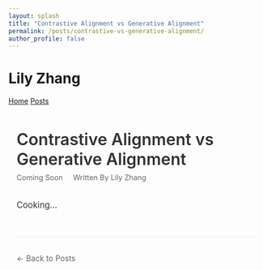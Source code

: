 ```yaml
---
layout: splash
title: "Contrastive Alignment vs Generative Alignment"
permalink: /posts/contrastive-vs-generative-alignment/
author_profile: false
---
```


<div class="header-container">
  <div class="name-container">
    <h1 class="author-name">Lily Zhang</h1>
  </div>
  <div class="navigation-container">
    <a href="/" class="nav-link">Home</a>
    <a href="/posts" class="nav-link">Posts</a>
  </div>
</div>

<div class="post-container">
  <div class="post-header">
    <h1 class="post-title">Contrastive Alignment vs Generative Alignment</h1>
    <div class="post-meta">
      <span class="post-date">Coming Soon</span>
      <span class="post-author">Written By Lily Zhang</span>
    </div>
  </div>

  <div class="post-content">
    <p>Cooking...</p>
  </div>

  <div class="post-footer">
    <a href="/posts" class="back-link">← Back to Posts</a>
  </div>
</div>

<style>
.post-container {
  max-width: 1200px;
  margin: 3rem auto;
  padding: 0 1rem;
}

.post-header {
  margin-bottom: 2rem;
}

.post-title {
  font-size: 2rem;
  margin-bottom: 0.5rem;
  color: #333;
  font-weight: 600;
}

.post-meta {
  color: #666;
  font-size: 0.9rem;
}

.post-date {
  margin-right: 1rem;
}

.post-content {
  line-height: 1.7;
  font-size: 1.05rem;
  color: #333;
}

.post-content p {
  margin-bottom: 1.2rem;
}

.post-content ul, .post-content ol {
  margin-left: 2rem;
  margin-bottom: 1.2rem;
}

.post-content li {
  margin-bottom: 0.8rem;
}

.post-content a {
  color: #0066cc;
  text-decoration: none;
}

.post-content a:hover {
  text-decoration: underline;
}

.post-footer {
  margin-top: 3rem;
  padding-top: 2rem;
  border-top: 1px solid #eee;
}

.back-link {
  color: #666;
  text-decoration: none;
  font-size: 0.95rem;
}

.back-link:hover {
  color: #333;
}
</style>
